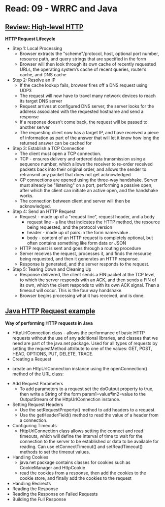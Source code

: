 # Read: 09 - WRRC and Java

## [Review: High-level HTTP](https://dev.to/dangolant/things-i-brushed-up-on-this-week-the-http-request-lifecycle-)

**HTTP Request Lifecycle**
* Step 1: Local Processing
  - Browser extracts the "scheme"/protocol, host, optional port number, resource path, and query strings that are specified in the form
  - Browser will then look through its own cache of recently requested URLs, the operating system’s cache of recent queries, router’s cache, and DNS cache
* Step 2: Resolve an IP
  - If the cache lookup fails, browser fires off a DNS request using UDP3
  - The request will now have to travel many network devices to reach its target DNS server
  - Request arrives at configured DNS server, the server looks for the address associated with the requested hostname and send a response
  - If a response doesn't come back, the request will be passed to another server
  - The requesting client now has a target IP, and have received a piece of information as part of the answer that will let it know how long the returned answer can be cached for
* Step 3: Establish a TCP Connection
  - The client must open a TCP connection.
  - TCP - ensures delivery and ordered data transmission using a sequence number, which allows the receiver to re-order received packets back into their original order, and allows the sender to retransmit any packet that does not get acknowledged 
  - CP connections are opened using the three-way handshake. Server must already be "listening" on a port, performing a passive open, after which the client can initiate an active open, and the handshake works.
  - The connection between client and server will then be acknowledged.
* Step 4: Send an HTTP Request
  - Request - made up of a "request line", request header, and a body 
    * request line - a line that indicates the HTTP method, the resource being requested, and the protocol version
    *  header - made up of pairs in the form name:value <CR><LF>.
    * body - content of an HTTP request is completely optional, but often contains something like form data or JSON
  - HTTP request is sent and goes through a routing procedure
  - Server receives the request, processes it, and finds the resource being requested, and then it generates an HTTP response.
  - Response is generated, and the server responds to the request.
* Step 5: Tearing Down and Cleaning Up
  - Response delivered, the client sends a FIN packet at the TCP level, to which the server responds with an ACK, and then sends a FIN of its own, which the client responds to with its own ACK signal. Then a timeout will occur. This is the four way handshake.
  - Browser begins processing what it has received, and is done.

## [Java HTTP Request example](https://www.baeldung.com/java-http-request)
**Way of performing HTTP requests in Java**
* HttpUrlConnection class - allows the performance of basic HTTP requests without the use of any additional libraries, and classes that we need are part of the java.net package. Used for all types of requests by setting the requestMethod attribute to one of the values: GET, POST, HEAD, OPTIONS, PUT, DELETE, TRACE.
* Creating a Request
 - create an HttpUrlConnection instance using the openConnection() method of the URL class:
* Add Request Parameters
  - To add parameters to a request set the doOutput property to true, then write a String of the form param1=value¶m2=value to the OutputStream of the HttpUrlConnection instance.
* Setting Request Headers
  - Use the setRequestProperty() method to add headers to a request.
  - Use the getHeaderField() method to read the value of a header from a connection.
* Configuring Timeouts
  - HttpUrlConnection class allows setting the connect and read timeouts, which will define the interval of time to wait for the connection to the server to be established or data to be available for reading. Can use etConnectTimeout() and setReadTimeout() methods to set the timeout values.
* Handling Cookies
  - java.net package contains classes for cookies such as CookieManager and HttpCookie
  - read the cookies from a response, then add the cookies to the cookie store, and finally add the cookies to the request 
* Handling Redirects
* Reading the Response
* Reading the Response on Failed Requests
* Building the Full Response
 